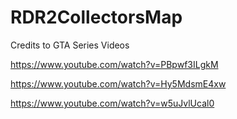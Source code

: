 # RDR2CollectorsMap
Credits to GTA Series Videos

https://www.youtube.com/watch?v=PBpwf3ILgkM 

https://www.youtube.com/watch?v=Hy5MdsmE4xw 

https://www.youtube.com/watch?v=w5uJvlUcal0
